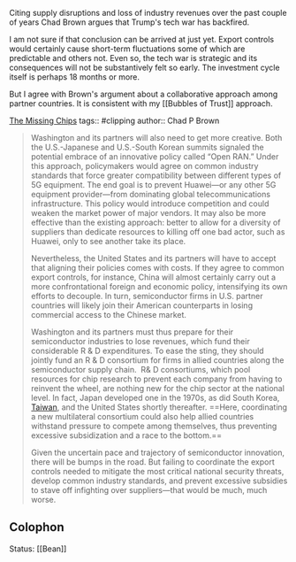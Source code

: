 Citing supply disruptions and loss of industry revenues over the past couple of years Chad Brown argues that Trump's tech war has backfired. 

I am not sure if that conclusion can be arrived at just yet. Export controls would certainly cause short-term fluctuations some of which are predictable and others not. Even so, the tech war is strategic and its consequences will not be substantively felt so early. The investment cycle itself is perhaps 18 months or more. 

But I agree with Brown's argument about a collaborative approach among partner countries. It is consistent with my [[Bubbles of Trust]] approach. 

[The Missing Chips](https://www.foreignaffairs.com/articles/2021-07-06/missing-chips) 
tags:: #clipping 
author:: Chad P Brown
> Washington and its partners will also need to get more creative. Both the U.S.-Japanese and U.S.-South Korean summits signaled the potential embrace of an innovative policy called “Open RAN.” Under this approach, policymakers would agree on common industry standards that force greater compatibility between different types of 5G equipment. The end goal is to prevent Huawei—or any other 5G equipment provider—from dominating global telecommunications infrastructure. This policy would introduce competition and could weaken the market power of major vendors. It may also be more effective than the existing approach: better to allow for a diversity of suppliers than dedicate resources to killing off one bad actor, such as Huawei, only to see another take its place.
> 
> Nevertheless, the United States and its partners will have to accept that aligning their policies comes with costs. If they agree to common export controls, for instance, China will almost certainly carry out a more confrontational foreign and economic policy, intensifying its own efforts to decouple. In turn, semiconductor firms in U.S. partner countries will likely join their American counterparts in losing commercial access to the Chinese market.
> 
> Washington and its partners must thus prepare for their semiconductor industries to lose revenues, which fund their considerable R & D expenditures. To ease the sting, they should jointly fund an R & D consortium for firms in allied countries along the semiconductor supply chain.  R& D consortiums, which pool resources for chip research to prevent each company from having to reinvent the wheel, are nothing new for the chip sector at the national level. In fact, Japan developed one in the 1970s, as did South Korea, [Taiwan](https://www.foreignaffairs.com/articles/china/2021-06-03/china-taiwan-war-temptation), and the United States shortly thereafter. ==Here, coordinating a new multilateral consortium could also help allied countries withstand pressure to compete among themselves, thus preventing excessive subsidization and a race to the bottom.==
> 
> Given the uncertain pace and trajectory of semiconductor innovation, there will be bumps in the road. But failing to coordinate the export controls needed to mitigate the most critical national security threats, develop common industry standards, and prevent excessive subsidies to stave off infighting over suppliers—that would be much, much worse.


## Colophon
Status: [[Bean]]